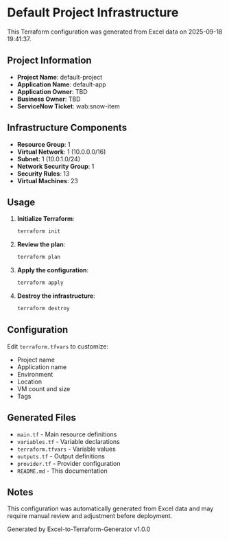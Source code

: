 # Default Project Infrastructure

This Terraform configuration was generated from Excel data on 2025-09-18 19:41:37.

## Project Information

- **Project Name**: default-project
- **Application Name**: default-app
- **Application Owner**: TBD
- **Business Owner**: TBD
- **ServiceNow Ticket**: wab:snow-item

## Infrastructure Components

- **Resource Group**: 1
- **Virtual Network**: 1 (10.0.0.0/16)
- **Subnet**: 1 (10.0.1.0/24)
- **Network Security Group**: 1
- **Security Rules**: 13
- **Virtual Machines**: 23

## Usage

1. **Initialize Terraform**:
   ```bash
   terraform init
   ```

2. **Review the plan**:
   ```bash
   terraform plan
   ```

3. **Apply the configuration**:
   ```bash
   terraform apply
   ```

4. **Destroy the infrastructure**:
   ```bash
   terraform destroy
   ```

## Configuration

Edit `terraform.tfvars` to customize:
- Project name
- Application name
- Environment
- Location
- VM count and size
- Tags

## Generated Files

- `main.tf` - Main resource definitions
- `variables.tf` - Variable declarations
- `terraform.tfvars` - Variable values
- `outputs.tf` - Output definitions
- `provider.tf` - Provider configuration
- `README.md` - This documentation

## Notes

This configuration was automatically generated from Excel data and may require manual review and adjustment before deployment.

Generated by Excel-to-Terraform-Generator v1.0.0
